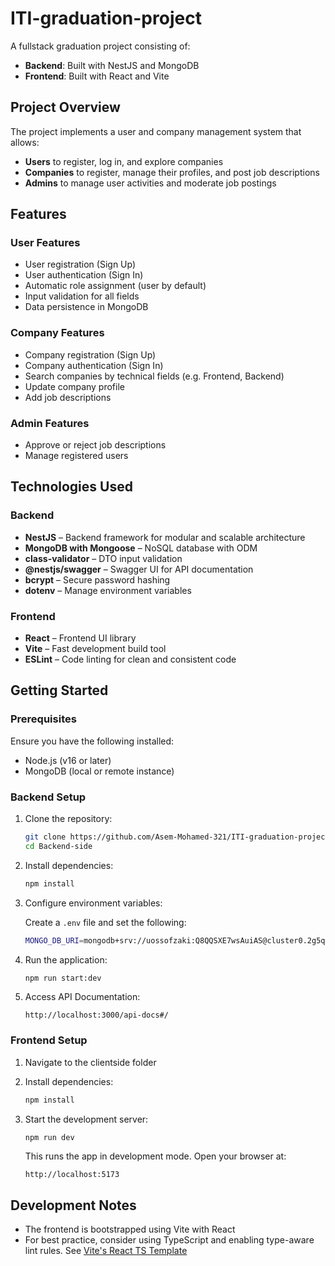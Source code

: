 # ITI-graduation-project

A fullstack graduation project consisting of:

- **Backend**: Built with NestJS and MongoDB
- **Frontend**: Built with React and Vite

## Project Overview

The project implements a user and company management system that allows:

- **Users** to register, log in, and explore companies
- **Companies** to register, manage their profiles, and post job descriptions
- **Admins** to manage user activities and moderate job postings

## Features

### User Features
- User registration (Sign Up)
- User authentication (Sign In)
- Automatic role assignment (user by default)
- Input validation for all fields
- Data persistence in MongoDB

### Company Features
- Company registration (Sign Up)
- Company authentication (Sign In)
- Search companies by technical fields (e.g. Frontend, Backend)
- Update company profile
- Add job descriptions

### Admin Features
- Approve or reject job descriptions
- Manage registered users

## Technologies Used

### Backend
- **NestJS** – Backend framework for modular and scalable architecture
- **MongoDB with Mongoose** – NoSQL database with ODM
- **class-validator** – DTO input validation
- **@nestjs/swagger** – Swagger UI for API documentation
- **bcrypt** – Secure password hashing
- **dotenv** – Manage environment variables

### Frontend
- **React** – Frontend UI library
- **Vite** – Fast development build tool
- **ESLint** – Code linting for clean and consistent code

## Getting Started

### Prerequisites

Ensure you have the following installed:

- Node.js (v16 or later)
- MongoDB (local or remote instance)

### Backend Setup

1. Clone the repository:
   ```bash
   git clone https://github.com/Asem-Mohamed-321/ITI-graduation-project
   cd Backend-side
   ```

2. Install dependencies:
   ```bash
   npm install
   ```

3. Configure environment variables:
   
   Create a `.env` file and set the following:
   ```bash
   MONGO_DB_URI=mongodb+srv://uossofzaki:Q8QQSXE7wsAuiAS@cluster0.2g5q1.mongodb.net/?retryWrites=true&w=majority&appName=Cluster0
   ```

4. Run the application:
   ```bash
   npm run start:dev
   ```

5. Access API Documentation:
   ```
   http://localhost:3000/api-docs#/
   ```

### Frontend Setup

1. Navigate to the clientside folder

2. Install dependencies:
   ```bash
   npm install
   ```

3. Start the development server:
   ```bash
   npm run dev
   ```

   This runs the app in development mode. Open your browser at:
   ```
   http://localhost:5173
   ```

## Development Notes

- The frontend is bootstrapped using Vite with React
- For best practice, consider using TypeScript and enabling type-aware lint rules. See [Vite's React TS Template](https://vitejs.dev/guide/) 

